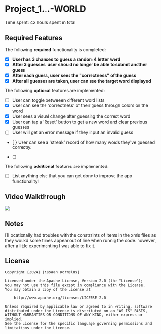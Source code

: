 # Project_1...-WORLD

Time spent: 42 hours spent in total

## Required Features

The following **required** functionality is completed:

- [X] **User has 3 chances to guess a random 4 letter word**
- [X] **After 3 guesses, user should no longer be able to submit another guess**
- [X] **After each guess, user sees the "correctness" of the guess**
- [X] **After all guesses are taken, user can see the target word displayed**

The following **optional** features are implemented:

- [ ] User can toggle betweeen different word lists
- [X] User can see the 'correctness' of their guess through colors on the word 
- [X] User sees a visual change after guessing the correct word
- [X] User can tap a 'Reset' button to get a new word and clear previous guesses
- [ ] User will get an error message if they input an invalid guess
- [ } User can see a 'streak' record of how many words they've guessed correctly.
- [ ] 
The following **additional** features are implemented:

* [ ] List anything else that you can get done to improve the app functionality!

## Video Walkthrough

<div>
    <a href="https://www.loom.com/share/401226df3b6c49508102776c7f0ac4d6">
    </a>
    <a href="https://www.loom.com/share/401226df3b6c49508102776c7f0ac4d6">
      <img style="max-width:300px;" src="https://cdn.loom.com/sessions/thumbnails/401226df3b6c49508102776c7f0ac4d6-ca42bbd08f9aecef-full-play.gif">
    </a>
  </div>

## Notes

[]I ocationally  had troubles with  the constraints of items in the xmls files as they woukd some times appear out of line when runnig the code. however, after a little experimenting I was able to fix it.
## License

    Copyright [2024] [Kasaan Dornelus]

    Licensed under the Apache License, Version 2.0 (the "License");
    you may not use this file except in compliance with the License.
    You may obtain a copy of the License at

        http://www.apache.org/licenses/LICENSE-2.0

    Unless required by applicable law or agreed to in writing, software
    distributed under the License is distributed on an "AS IS" BASIS,
    WITHOUT WARRANTIES OR CONDITIONS OF ANY KIND, either express or implied.
    See the License for the specific language governing permissions and
    limitations under the License.
